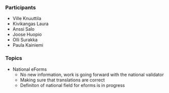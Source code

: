 ### Participants
* Ville Knuuttila
* Kivikangas Laura
* Anssi Salo
* Joose Huopio
* Olli Surakka
* Paula Kainiemi

### Topics
* National eForms
  * No new information, work is going forward with the national validator
  * Making sure that translations are correct
  * Definiton of national field for eforms is in progress  
